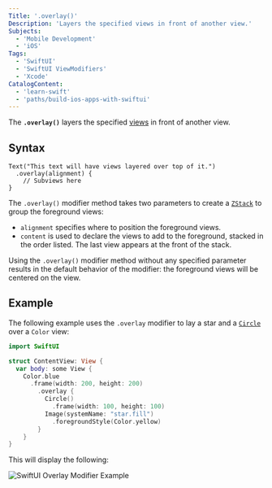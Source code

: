 ```yaml
---
Title: '.overlay()'
Description: 'Layers the specified views in front of another view.'
Subjects:
  - 'Mobile Development'
  - 'iOS'
Tags:
  - 'SwiftUI'
  - 'SwiftUI ViewModifiers'
  - 'Xcode'
CatalogContent:
  - 'learn-swift'
  - 'paths/build-ios-apps-with-swiftui'
---
```


The **`.overlay()`** layers the specified [views](https://www.codecademy.com/resources/docs/swiftui/views) in front of another view.

## Syntax

```pseudo
Text("This text will have views layered over top of it.")
  .overlay(alignment) {
    // Subviews here
}
```

The `.overlay()` modifier method takes two parameters to create a [`ZStack`](https://www.codecademy.com/resources/docs/swiftui/views/zstack) to group the foreground views:

- `alignment` specifies where to position the foreground views.
- `content` is used to declare the views to add to the foreground, stacked in the order listed. The last view appears at the front of the stack.

Using the `.overlay()` modifier method without any specified parameter results in the default behavior of the modifier: the foreground views will be centered on the view.

## Example

The following example uses the `.overlay` modifier to lay a star and a [`Circle`](https://www.codecademy.com/resources/docs/swiftui/views/circle) over a `Color` view:

```swift
import SwiftUI

struct ContentView: View {
  var body: some View {
    Color.blue
      .frame(width: 200, height: 200)
        .overlay {
          Circle()
            .frame(width: 100, height: 100)
          Image(systemName: "star.fill")
            .foregroundStyle(Color.yellow)
        }
    }
}
```

This will display the following:

![SwiftUI Overlay Modifier Example](https://raw.githubusercontent.com/Codecademy/docs/main/media/swiftui-viewmodifier-overlay.png)
